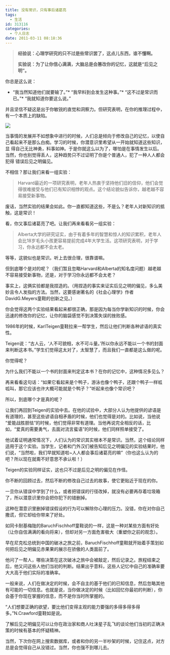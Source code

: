 ```yaml
---
title: 没有常识，只有事后诸葛亮
tags:
  - 生活
id: 313116
categories:
  - 个人日志
date: 2011-03-11 08:18:36
---
```


> **经验说：心理学研究的只不过是些常识罢了，这点儿东西，谁不懂啊。**
> 
> **实验说：为了让你信心满满，大脑总是会篡改你的记忆，这就是“后见之明”。**  

你总是这么说：

*   “我当然知道他们就要输了。”*   “我早料到会发生这种事。”*   “这不过是常识而已。”*   “我就知道你要这么说。”  

并且坚信不疑这是出于你敏锐的直觉和洞察力。但研究表明，在你的推理过程中，有一个本质上的缺陷。

![](http://love4026.files.wordpress.com/2011/03/2010091646245753.jpg)

当事情的发展并不如想象中进行的时候，人们总是倾向于修改自己的记忆，以使自己看起来不是那么白痴。学习的时候，你潜意识里希望从一开始就知道这些知识，显 得自己无比神勇，料事如神。于是你就这么以为了，哪怕是在事情发生以后。当然，你也别觉得丢人，这种趋势只不过证明了你是个普通人，犯了一种人人都会犯得 错误后见之明偏见。

不相信？那让我们来看一组实验：
  > Harvard最近的一项研究表明，老年人热衷于坚持他们旧的信仰，他们会觉得很难接受与他们已有知识相悖的观点。这个结论貌似告诉你，越老越不容易接受新事物。  

废话，当然实验的结果会如此。你一直都知道这些，不是么？老年人对新知识的抵触，这是常识！

看，你又事后诸葛亮了吧。让我们再来看看另一组实验：
  > Alberta大学的研究证实，由于有着多年的智慧和惊人的知识累积，老年人会比18岁毛头小孩更容易提前完成4年大学生活。这项研究表明，对于学习，你永远都不会太老。  

等等，这貌似也是常识。听上去很合理，很靠谱嘛。

但到底哪个是对的呢？（我们暂且忽略Harvard和Alberta的知名度问题）越老越不容易接受新事物，还是，对于学习你永远都不会太老？

事实上，这俩实验都是我捏造的。（用捏造的事实来证实后见之明的偏见，多么美妙且令人发指的方法。当然，这要感谢著名的《社会心理学》作者DavidG.Meyers童鞋的创新之见。）

你会觉得这两个实验结果看起来都很正确，那是因为每当你学新知识的时候，你会迅速的修改你的记忆，让你的脑袋感觉不到决策失误的挫败感。

1986年的时候，KarlTeigen童鞋拉来一帮学生，然后让他们判断各种谚语的真实性。

Teigen说：“古人云，‘人不可貌相，水不可斗量。’所以你永远不能以一个书的封面来判断这本书。”学生们觉得这太对了，太智慧了，而且我们一直都是这么做的呢。

你觉得呢？

为什么我们不能以一个书的封面来判定这本书？在你的记忆中，这种情况多见么？

再来看看这句话：“如果它看起来是个鸭子，游泳也像个鸭子，还跟个鸭子一样呱呱叫，那它应该也许大概可能就是个鸭子？”听起来也像个常识吧？

所以，到底哪个才是真的呢？

让我们再回到Teigen的实验中去。在他的试验中，大部分人认为他提供的谚语是有道理的，甚至这些谚语自相矛盾的时候，他们也觉得是对的。比如说，当他说 “爱能战胜胆怯”的时候，他们觉得非常有道理。当他再说完全相反的话，比如，“爱真的需要勇气，去面对流言蜚语”的时候，他们同样照单接受了。

他试着证明通常情况下，人们认为的常识其实根本不是常识。当然，这个结论同样适用于这个实验。当学生，记者和门外汉们被告知后见之明偏见的实验结果时，他们说，“当然啦，我们早就知道啦~人人都会事后诸葛亮的嘛”（你也这么认为的吧？所以现在就甭不好意思不承认啦！）

Teigen的实验同样证实，这也只不过是后见之明的偏见在作怪。

你不断的回顾过去，然后不断的修改自己过去的故事，使它更贴近于现在的你。

一旦你从错误中学到了什么，或者把错误的行径改掉，就没有必要再存着垃圾箱了，所以潜意识里你会把你犯下的错删掉。

这种在潜意识里删掉错误假设的行为可以解除你心理的压力。没错，你在对你自己撒谎，但它却给你带来了好处。

如同卡耐基梅陇的BaruchFischhoff童鞋说的一样，这是一种对某些方面有好处（让你自信满满的看向将来），但却对另一方面危害极大（重塑你之前的观念）。

早在尼克松总统到中国的破冰之旅之前，BaruchFischhoff童鞋就开始着手策划如何把后见之明偏见赤果果的展示在骄傲的人类面前了。

他问了一帮人，哪些决策在这次破冰之旅中会被敲定，然后记录之。旅程结束之后，他又问这些人他们当初的判断。结果出乎意料，这些人记忆中自己的准确率要大大高于他们实际的准确率。

一般来说，人们在做决定的时候，会不自主的基于他们的已知信息，然后忽略其他有可能的一切信息。也就是说，当你做决定的时候（比如回忆你最初的判断），你会基于你现在掌握的信息，而不是你当时所掌握的。

“人们想要正确的欲望，要比他们变得主观的能力要强的多得多得多得多。”N.Crawford童鞋如是说。

了解后见之明偏见可以让你在政治家和商人吐沫星子乱飞的谈论他们当初的正确决策的时候有基本的怀疑精神。

当然，下次你在网上搜索数据库，或者和你的另一半吵架的时候，记住这点，对方总是会觉得自己从没错过。当然，你也强不到哪儿去。